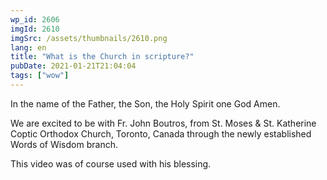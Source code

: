 ```yaml
---
wp_id: 2606
imgId: 2610
imgSrc: /assets/thumbnails/2610.png
lang: en
title: "What is the Church in scripture?"
pubDate: 2021-01-21T21:04:04
tags: ["wow"]
---
```


<!-- page: 6 -->

<p>In the name of the Father, the Son, the Holy Spirit one God Amen.</p>
<p>We are excited to be with Fr. John Boutros, from St. Moses &amp; St. Katherine Coptic Orthodox Church, Toronto, Canada through the newly established Words of Wisdom branch.</p>
<p>This video was of course used with his blessing.</p>
<p>&nbsp;</p>
